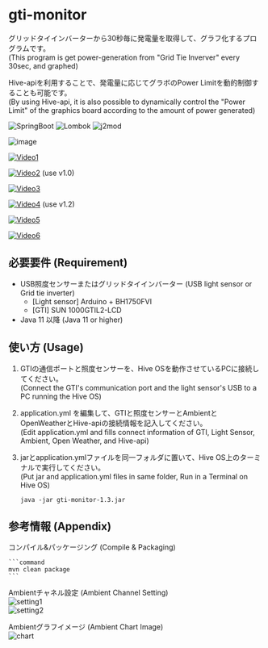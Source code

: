 # gti-monitor

グリッドタイインバーターから30秒毎に発電量を取得して、グラフ化するプログラムです。  
(This program is get power-generation from "Grid Tie Inverver" every 30sec, and graphed)

Hive-apiを利用することで、発電量に応じてグラボのPower Limitを動的制御することも可能です。  
(By using Hive-api, it is also possible to dynamically control the "Power Limit" of the graphics board according to the amount of power generated)

![SpringBoot](https://img.shields.io/badge/SpringBoot-2.7.0-green.svg) 
![Lombok](https://img.shields.io/badge/Lombok-1.18.20-green.svg) 
![j2mod](https://img.shields.io/badge/j2mod-3.1.1-green.svg)

![image](https://user-images.githubusercontent.com/46586035/156319330-8c099f52-ccd8-435d-bcae-aed07b43d51e.png)

[![Video1](https://img.youtube.com/vi/aoAeCjsPBZ8/0.jpg)](https://www.youtube.com/watch?v=aoAeCjsPBZ8)

[![Video2](https://img.youtube.com/vi/dU6PKDX_2wg/0.jpg)](https://www.youtube.com/watch?v=dU6PKDX_2wg) (use v1.0)

[![Video3](https://img.youtube.com/vi/-XozmxAGuGM/0.jpg)](https://www.youtube.com/watch?v=-XozmxAGuGM)

[![Video4](https://img.youtube.com/vi/t2q48zudbes/0.jpg)](https://www.youtube.com/watch?v=t2q48zudbes) (use v1.2)

[![Video5](https://img.youtube.com/vi/VNIPfq1SQAE/0.jpg)](https://www.youtube.com/watch?v=VNIPfq1SQAE)

[![Video6](https://img.youtube.com/vi/P8n4UprHtAU/0.jpg)](https://www.youtube.com/watch?v=P8n4UprHtAU)

## 必要要件 (Requirement)

- USB照度センサーまたはグリッドタイインバーター (USB light sensor or Grid tie inverter)
  - [Light sensor] Arduino + BH1750FVI
  - [GTI] SUN 1000GTIL2-LCD
- Java 11 以降 (Java 11 or higher)

## 使い方 (Usage)

1. GTIの通信ポートと照度センサーを、Hive OSを動作させているPCに接続してください。  
   (Connect the GTI's communication port and the light sensor's USB to a PC running the Hive OS)

2. application.yml を編集して、GTIと照度センサーとAmbientとOpenWeatherとHive-apiの接続情報を記入してください。  
   (Edit application.yml and fills connect information of GTI, Light Sensor, Ambient, Open Weather, and Hive-api)

3. jarとapplication.ymlファイルを同一フォルダに置いて、Hive OS上のターミナルで実行してください。  
   (Put jar and application.yml files in same folder, Run in a Terminal on Hive OS)

     ```command
     java -jar gti-monitor-1.3.jar
     ```

## 参考情報 (Appendix)

コンパイル&パッケージング (Compile & Packaging)

    ```command
    mvn clean package
    ```

Ambientチャネル設定 (Ambient Channel Setting)  
<img alt="setting1" src="https://user-images.githubusercontent.com/46586035/171455991-c12de70d-3766-43e8-9f9f-b890977039ad.png">  
<img alt="setting2" src="https://user-images.githubusercontent.com/46586035/171455997-1bc3f1a7-d169-4b42-98b6-d82028de43fe.png">

Ambientグラフイメージ (Ambient Chart Image)  
<img alt="chart" src="https://user-images.githubusercontent.com/46586035/171456781-4bfc29ec-3690-477e-a996-da3ffe7dc909.png">
